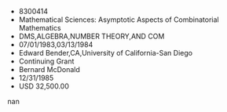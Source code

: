 
* 8300414
* Mathematical Sciences: Asymptotic Aspects of Combinatorial Mathematics
* DMS,ALGEBRA,NUMBER THEORY,AND COM
* 07/01/1983,03/13/1984
* Edward Bender,CA,University of California-San Diego
* Continuing Grant
* Bernard McDonald
* 12/31/1985
* USD 32,500.00

nan
